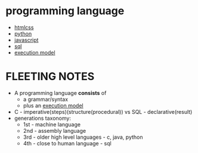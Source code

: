 # programming language

- [htmlcss](htmlcss)
- [python](python)
- [javascript](javascript)
- [sql](sql)
- [execution model](execution-model)

# FLEETING NOTES

- A programming language **consists** of
     - a grammar/syntax
     - plus an [execution model](execution-model)
- C - imperative(steps)(structure(procedural)) vs SQL - declarative(result)
- generations taxonomy:
     - 1st - machine language
     - 2nd - assembly language
     - 3rd - older high level languages - c, java, python
     - 4th - close to human language - sql
